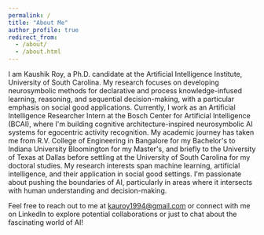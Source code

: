 ```yaml
---
permalink: /
title: "About Me"
author_profile: true
redirect_from: 
  - /about/
  - /about.html
---
```


I am Kaushik Roy, a Ph.D. candidate at the Artificial Intelligence Institute, University of South Carolina. My research focuses on developing neurosymbolic methods for declarative and process knowledge-infused learning, reasoning, and sequential decision-making, with a particular emphasis on social good applications. Currently, I work as an Artificial Intelligence Researcher Intern at the Bosch Center for Artificial Intelligence (BCAI), where I'm building cognitive architecture-inspired neurosymbolic AI systems for egocentric activity recognition. My academic journey has taken me from R.V. College of Engineering in Bangalore for my Bachelor's to Indiana University Bloomington for my Master's, and briefly to the University of Texas at Dallas before settling at the University of South Carolina for my doctoral studies. My research interests span machine learning, artificial intelligence, and their application in social good settings. I'm passionate about pushing the boundaries of AI, particularly in areas where it intersects with human understanding and decision-making. 


Feel free to reach out to me at kauroy1994@gmail.com or connect with me on LinkedIn to explore potential collaborations or just to chat about the fascinating world of AI!
